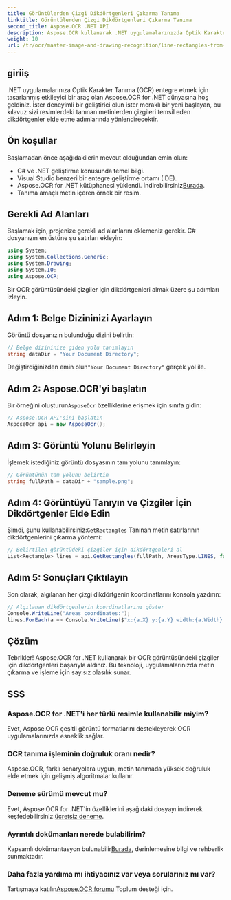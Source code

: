 ```yaml
---
title: Görüntülerden Çizgi Dikdörtgenleri Çıkarma Tanıma
linktitle: Görüntülerden Çizgi Dikdörtgenleri Çıkarma Tanıma
second_title: Aspose.OCR .NET API
description: Aspose.OCR kullanarak .NET uygulamalarınızda Optik Karakter Tanıma'yı (OCR) nasıl uygulayacağınızı öğrenin. Bu kapsamlı kılavuz, tanınan çizgiler için dikdörtgenleri çıkarma sürecinde size yol gösterir.
weight: 10
url: /tr/ocr/master-image-and-drawing-recognition/line-rectangles-from-images-recognition/
---
```

## giriiş

.NET uygulamalarınıza Optik Karakter Tanıma (OCR) entegre etmek için tasarlanmış etkileyici bir araç olan Aspose.OCR for .NET dünyasına hoş geldiniz. İster deneyimli bir geliştirici olun ister meraklı bir yeni başlayan, bu kılavuz sizi resimlerdeki tanınan metinlerden çizgileri temsil eden dikdörtgenler elde etme adımlarında yönlendirecektir.

## Ön koşullar

Başlamadan önce aşağıdakilerin mevcut olduğundan emin olun:

- C# ve .NET geliştirme konusunda temel bilgi.
- Visual Studio benzeri bir entegre geliştirme ortamı (IDE).
-  Aspose.OCR for .NET kütüphanesi yüklendi. İndirebilirsiniz[Burada](https://releases.aspose.com/ocr/net/).
- Tanıma amaçlı metin içeren örnek bir resim.

## Gerekli Ad Alanları

Başlamak için, projenize gerekli ad alanlarını eklemeniz gerekir. C# dosyanızın en üstüne şu satırları ekleyin:

```csharp
using System;
using System.Collections.Generic;
using System.Drawing;
using System.IO;
using Aspose.OCR;
```

Bir OCR görüntüsündeki çizgiler için dikdörtgenleri almak üzere şu adımları izleyin.

## Adım 1: Belge Dizininizi Ayarlayın

Görüntü dosyanızın bulunduğu dizini belirtin:

```csharp
// Belge dizininize giden yolu tanımlayın
string dataDir = "Your Document Directory";
```

 Değiştirdiğinizden emin olun`"Your Document Directory"` gerçek yol ile.

## Adım 2: Aspose.OCR'yi başlatın

 Bir örneğini oluşturun`AsposeOcr` özelliklerine erişmek için sınıfa gidin:

```csharp
// Aspose.OCR API'sini başlatın
AsposeOcr api = new AsposeOcr();
```

## Adım 3: Görüntü Yolunu Belirleyin

İşlemek istediğiniz görüntü dosyasının tam yolunu tanımlayın:

```csharp
// Görüntünün tam yolunu belirtin
string fullPath = dataDir + "sample.png";
```

## Adım 4: Görüntüyü Tanıyın ve Çizgiler İçin Dikdörtgenler Elde Edin

 Şimdi, şunu kullanabilirsiniz:`GetRectangles` Tanınan metin satırlarının dikdörtgenlerini çıkarma yöntemi:

```csharp
// Belirtilen görüntüdeki çizgiler için dikdörtgenleri al
List<Rectangle> lines = api.GetRectangles(fullPath, AreasType.LINES, false);
```

## Adım 5: Sonuçları Çıktılayın

Son olarak, algılanan her çizgi dikdörtgenin koordinatlarını konsola yazdırın:

```csharp
// Algılanan dikdörtgenlerin koordinatlarını göster
Console.WriteLine("Areas coordinates:");
lines.ForEach(a => Console.WriteLine($"x:{a.X} y:{a.Y} width:{a.Width} height:{a.Height}"));
```

## Çözüm

Tebrikler! Aspose.OCR for .NET kullanarak bir OCR görüntüsündeki çizgiler için dikdörtgenleri başarıyla aldınız. Bu teknoloji, uygulamalarınızda metin çıkarma ve işleme için sayısız olasılık sunar.

## SSS

### Aspose.OCR for .NET'i her türlü resimle kullanabilir miyim?

Evet, Aspose.OCR çeşitli görüntü formatlarını destekleyerek OCR uygulamalarınızda esneklik sağlar.

### OCR tanıma işleminin doğruluk oranı nedir?

Aspose.OCR, farklı senaryolara uygun, metin tanımada yüksek doğruluk elde etmek için gelişmiş algoritmalar kullanır.

### Deneme sürümü mevcut mu?

 Evet, Aspose.OCR for .NET'in özelliklerini aşağıdaki dosyayı indirerek keşfedebilirsiniz:[ücretsiz deneme](https://releases.aspose.com/).

### Ayrıntılı dokümanları nerede bulabilirim?

 Kapsamlı dokümantasyon bulunabilir[Burada](https://reference.aspose.com/ocr/net/), derinlemesine bilgi ve rehberlik sunmaktadır.

### Daha fazla yardıma mı ihtiyacınız var veya sorularınız mı var?

 Tartışmaya katılın[Aspose.OCR forumu](https://forum.aspose.com/c/ocr/16) Toplum desteği için.